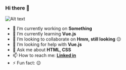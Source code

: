 ### Hi there 👋

![Alt text](https://wakatime.com/share/@tonalmathew/a9968575-4799-4ff9-aa9e-26c468944e65.svg?sanitize=true)
<!-- <img src="https://wakatime.com/share/@tonalmathew/aafb09fe-e4e7-4bec-be16-1384e4c6bda8.svg"></img> -->

- 🔭 I’m currently working on **Something**
- 🌱 I’m currently learning **Vue.js**
- 👯 I’m looking to collaborate on **Hmm, still looking** :neutral_face:
- 🤔 I’m looking for help with **Vue.js**
- 💬 Ask me about **HTML, CSS**
- 📫 How to reach me: **[Linked in](https://www.linkedin.com/in/tonal-mathew-18a421170/)**
- ⚡ Fun fact: :wink:
